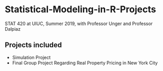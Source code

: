 # Statistical-Modeling-in-R-Projects
STAT 420 at UIUC, Summer 2019, with Professor Unger and Professor Dalpiaz

## Projects included
 - Simulation Project
 - Final Group Project Regarding Real Property Pricing in New York City
